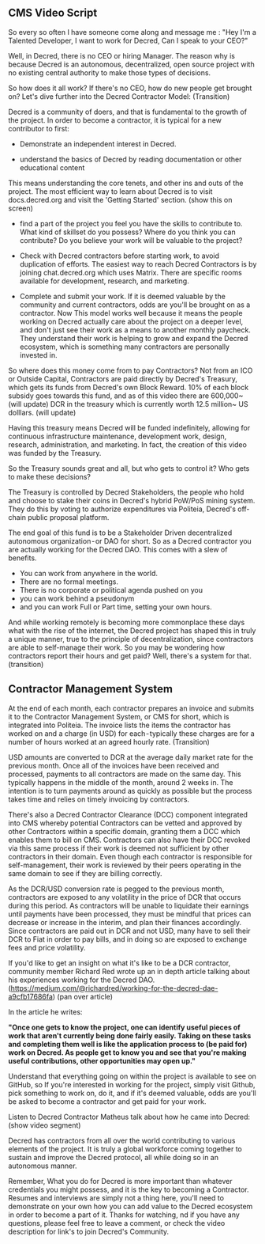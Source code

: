 ## CMS Video Script
So every so often I have someone come along and message me : "Hey I'm a Talented Developer, I want to work for Decred, Can I speak to your CEO?"

Well, in Decred, there is no CEO or hiring Manager. The reason why is because Decred is an autonomous, decentralized, open source project with no existing central authority to make those types of decisions.

So how does it all work? If there's no CEO, how do new people get brought on?
Let's dive further into the Decred Contractor Model: (Transition)

Decred is a community of doers, and that is fundamental to the growth of the project. In order to become a contractor, it is typical for a new contributor to first:
- Demonstrate an independent interest in Decred.

- understand the basics of Decred by reading documentation or other educational content

This means understanding the core tenets, and other ins and outs of the project. The most efficient way to learn about Decred is to visit docs.decred.org and visit the 'Getting Started' section. (show this on screen)

- find a part of the project you feel you have the skills to contribute to.
What kind of skillset do you possess? Where do you think you can contribute? Do you believe your work will be valuable to the project?

- Check with Decred contractors before starting work, to avoid duplication of efforts.
The easiest way to reach Decred Contractors is by joining chat.decred.org which uses Matrix. There are specific rooms available for development, research, and marketing.

- Complete and submit your work. If it is deemed valuable by the community and current contractors, odds are you'll be brought on as a contractor.
Now This model works well because it means the people working on Decred actually care about the project on a deeper level, and don't just see their work as a means to another monthly paycheck. They understand their work is helping to grow and expand the Decred ecosystem, which is something many contractors are personally invested in.

So where does this money come from to pay Contractors?
Not from an ICO or Outside Capital, Contractors are paid directly by Decred's Treasury, which gets its funds from Decred's own Block Reward. 10% of each block subsidy goes towards this fund, and as of this video there are 600,000~ (will update) DCR in the treasury which is currently worth 12.5 million~ US dolllars. (will update)

Having this treasury means Decred will be funded indefinitely, allowing for continuous infrastructure maintenance, development work, design, research, administration, and marketing. In fact, the creation of this video was funded by the Treasury.

So the Treasury sounds great and all, but who gets to control it? Who gets to make these decisions?

The Treasury is controlled by Decred Stakeholders, the people who hold and choose to stake their coins in Decred's hybrid PoW/PoS mining system. They do this by voting to authorize expenditures via Politeia, Decred's off-chain public proposal platform.

The end goal of this fund is to be a Stakeholder Driven decentralized autonomous organization - or DAO for short.
So as a Decred contractor you are actually working for the Decred DAO. This comes with a slew of benefits.

- You can work from anywhere in the world.
- There are no formal meetings.
- There is no corporate or political agenda pushed on you
- you can work behind a pseudonym
- and you can work Full or Part time, setting your own hours.

And while working remotely is becoming more commonplace these days what with the rise of the internet, the Decred project has shaped this in truly a unique manner, true to the principle of decentralization, since contractors are able to self-manage their work.
So you may be wondering how contractors report their hours and get paid? Well, there's a system for that. (transition)

## Contractor Management System

At the end of each month, each contractor prepares an invoice and submits it to the Contractor Management System, or CMS for short, which is integrated into Politeia. The invoice lists the items the contractor has worked on and a charge (in USD) for each - typically these charges are for a number of hours worked at an agreed hourly rate. (Transition)
 
USD amounts are converted to DCR at the average daily market rate for the previous month.
Once all of the invoices have been received and processed, payments to all contractors are made on the same day. This typically happens in the middle of the month, around 2 weeks in. The intention is to turn payments around as quickly as possible but the process takes time and relies on timely invoicing by contractors.

There's also a Decred Contractor Clearance (DCC) component integrated into CMS whereby potential Contractors can be vetted and approved by other Contractors within a specific domain, granting them a DCC which enables them to bill on CMS.
Contractors can also have their DCC revoked via this same process if their work is deemed not sufficient by other contractors in their domain.
Even though each contractor is responsible for self-management, their work is reviewed by their peers operating in the same domain to see if they are billing correctly.

As the DCR/USD conversion rate is pegged to the previous month, contractors are exposed to any volatility in the price of DCR that occurs during this period. As contractors will be unable to liquidate their earnings until payments have been processed, they must be mindful that prices can decrease or increase in the interim, and plan their finances accordingly.
Since contractors are paid out in DCR and not USD, many have to sell their DCR to Fiat in order to pay bills, and in doing so are exposed to exchange fees and price volatility.

If you'd like to get an insight on what it's like to be a DCR contractor, community member Richard Red wrote up an in depth article talking about his experiences working for the Decred DAO. (https://medium.com/@richardred/working-for-the-decred-dae-a9cfb17686fa) (pan over article)

In the article he writes:

**"Once one gets to know the project, one can identify useful pieces of work that aren't currently being done fairly easily. Taking on these tasks and completing them well is like the application process to (be paid for) work on Decred. As people get to know you and see that you're making useful contributions, other opportunities may open up."**

Understand that everything going on within the project is available to see on GitHub, so If you're interested in working for the project, simply visit Github, pick something to work on, do it, and if it's deemed valuable, odds are you'll be asked to become a contractor and get paid for your work.

Listen to Decred Contractor Matheus talk about how he came into Decred: (show video segment)

Decred has contractors from all over the world contributing to various elements of the project. It is truly a global workforce coming together to sustain and improve the Decred protocol, all while doing so in an autonomous manner.

Remember, What you do for Decred is more important than whatever credentials you might possess, and it is the key to becoming a Contractor. Resumes and interviews are simply not a thing here, you'll need to demonstrate on your own how you can add value to the Decred ecosystem in order to become a part of it.
Thanks for watching, nd if you have any questions, please feel free to leave a comment, or check the video description for link's to join Decred's Community.
